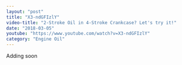 ```yaml
---
layout: "post"
title: "X3-ndGFIzlY"
video-title: "2-Stroke Oil in 4-Stroke Crankcase? Let's try it!"
date: "2018-03-05"
youtube: "https://www.youtube.com/watch?v=X3-ndGFIzlY"
category: "Engine Oil"
---
```

<div class="space-y-1"><p class="text-gray-400">Adding soon</p></div>